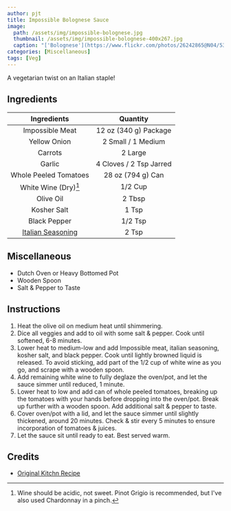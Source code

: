 ```yaml
---
author: pjt
title: Impossible Bolognese Sauce
image:
  path: /assets/img/impossible-bolognese.jpg
  thumbnail: /assets/img/impossible-bolognese-400x267.jpg
  caption: "['Bolognese'](https://www.flickr.com/photos/26242865@N04/5349246507) by [Katrin Gilger](https://www.flickr.com/photos/26242865@N04) is licensed under [CC BY-SA 2.0](https://creativecommons.org/licenses/by-sa/2.0/?ref=ccsearch&atype=rich)"
categories: [Miscellaneous]
tags: [Veg]
---
```


A vegetarian twist on an Italian staple!

## Ingredients

| Ingredients | Quantity |
|:-:|:-:|
| Impossible Meat | 12 oz (340 g) Package |
| Yellow Onion | 2 Small / 1 Medium |
| Carrots | 2 Large |
| Garlic | 4 Cloves / 2 Tsp Jarred |
| Whole Peeled Tomatoes | 28 oz (794 g) Can |
| White Wine (Dry)[^1] | 1/2 Cup |
| Olive Oil | 2 Tbsp |
| Kosher Salt | 1 Tsp |
| Black Pepper | 1/2 Tsp |
| [Italian Seasoning](italian-seasoning.md) | 2 Tsp |

## Miscellaneous

* Dutch Oven or Heavy Bottomed Pot
* Wooden Spoon
* Salt & Pepper to Taste

## Instructions

1. Heat the olive oil on medium heat until shimmering.
2. Dice all veggies and add to oil with some salt & pepper. Cook until softened, 6-8 minutes.
3. Lower heat to medium-low and add Impossible meat, italian seasoning, kosher salt, and black pepper. Cook until lightly browned liquid is released. To avoid sticking, add part of the 1/2 cup of white wine as you go, and scrape with a wooden spoon.
4. Add remaining white wine to fully deglaze the oven/pot, and let the sauce simmer until reduced, 1 minute.
5. Lower heat to low and add can of whole peeled tomatoes, breaking up the tomatoes with your hands before dropping into the oven/pot. Break up further with a wooden spoon. Add additional salt & pepper to taste.
6. Cover oven/pot with a lid, and let the sauce simmer until slightly thickened, around 20 minutes. Check & stir every 5 minutes to ensure incorporation of tomatoes & juices.
7. Let the sauce sit until ready to eat. Best served warm.

## Credits

* [Original Kitchn Recipe](https://www.thekitchn.com/beyond-beef-bolognese-22988270)

[^1]: Wine should be acidic, not sweet. Pinot Grigio is recommended, but I've also used Chardonnay in a pinch.
[^2]: Tomatoes can be broken up ahead of time, especially if you don't want juice splattering everywhere...

